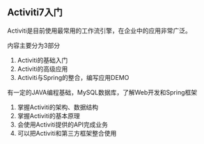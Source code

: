 ## Activiti7入门

Activiti是目前使用最常用的工作流引擎，在企业中的应用非常广泛。

内容主要分为3部分

1. Activiti的基础入门
2. Activiti的高级应用
3. Activiti与Spring的整合，编写应用DEMO

有一定的JAVA编程基础，MySQL数据库，了解Web开发和Spring框架

1. 掌握Activiti的架构、数据结构
2. 掌握Activiti的基本原理
3. 会使用Activiti提供的API完成业务
4. 可以把Activiti和第三方框架整合使用
